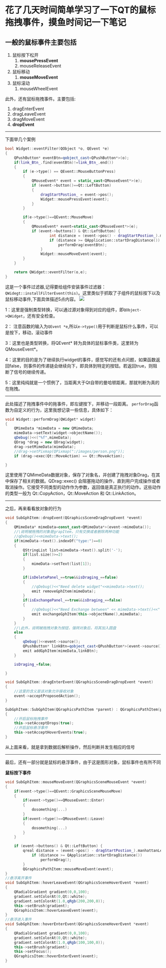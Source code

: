 # 花了几天时间简单学习了一下QT的鼠标拖拽事件，摸鱼时间记一下笔记

## 一般的鼠标事件主要包括
1. 鼠标按下松开
    1. **mousePressEvent**
    2. mouseReleaseEvent
2. 鼠标移动
    1. **mouseMoveEvent**
3. 鼠标滚动
    1. mouseWheelEvent

此外，还有鼠标拖拽事件。主要包括:
1. dragEnterEvent
2. dragLeaveEvent
3. dragMoveEvent
4. **dropEvent**

***
下面举几个案例
```C++
bool Widget::eventFilter(QObject *o, QEvent *e)
{
    QPushButton* eventBtn=qobject_cast<QPushButton*>(o);
    if(link_Btn_.find(eventBtn)!=link_Btn_.end())
    {
        if (e->type() == QEvent::MouseButtonPress)
        {
            QMouseEvent* event = static_cast<QMouseEvent*>(e);
            if (event->button()==Qt::LeftButton)
            {
                dragStartPostion_ = event->pos();
                Widget::mousePressEvent(event);
            }
        }

        if(e->type()==QEvent::MouseMove)
        {
            QMouseEvent* event=static_cast<QMouseEvent*>(e);
            if (event->buttons() & Qt::LeftButton) {
                    int distance = (event->pos() - dragStartPostion_).manhattanLength();
                    if (distance >= QApplication::startDragDistance())
                        performDrag(eventBtn);
                }
                Widget::mouseMoveEvent(event);
        }
    }

    return QWidget::eventFilter(o,e);
}
```

这是一个事件过滤器,记得要给组件安装事件过滤器：``QWidegt::installFilterEvent(this)``。这里类似于抓取了子组件的鼠标按下以及鼠标移动事件,下面具体描述5点内容。
![](./resource/Snipaste_2023-03-27_17-14-16.png)

1：这里是强制类型转换，可以通过源对象得到对应的组件，即``QObject->QWidget``，还有安全检查。

2： 注意函数的输入为``QEvent *e``,所以``e->type()``用于判断是鼠标什么事件，可以是按下，移动，滚动事件

3：这里也是类型转换，将QEvent\* 转为具体的鼠标事件类，这里转为 QMouseEvent\*。

4：这里的目的是为了继续执行widget的事件，感觉写的还有点问题，如果函数返回false，则事件的传递链会继续向下，即具体到特定的按钮。若返回true，则阻断了信号的继续传递。

5：这里纯纯就是一个惯例了，当距离大于Qt自带的曼哈顿距离，那就判断为真的在拖拽。
***

此处描述了拖拽事件中的拖事件，即左键按下，并移动一段距离。
``perforDrag``函数为自定义的行为，这里我想记录一些信息，具体如下：

```C++
void Widget::performDrag(QWidget* widget)
{
    QMimeData *mimeData = new QMimeData;
    mimeData->setText(widget->objectName());
    qDebug()<<("%f",mimeData);
    QDrag *drag = new QDrag(widget);
    drag->setMimeData(mimeData);
    //drag->setPixmap(QPixmap(":/images/person.png"));
    if (drag->exec(Qt::MoveAction) == Qt::MoveAction);

}
```
这里使用了QMimeData数据对象，保存了对象名，并创建了拖拽对象Drag，在其中保存了相关的数据。QDrag::exec() 会阻塞拖动的操作，直到用户完成操作或者取消操作。它接受不同类型的动作作为参数，返回值是真正执行的动作。这些动作的类型一般为 Qt::CopyAction，Qt::MoveAction 和 Qt::LinkAction。

***
之后，再来看看放对象的行为
```C++
void SubGphItem::dropEvent(QGraphicsSceneDragDropEvent *event)
{
    QMimeData* mimeData=const_cast<QMimeData*>(event->mimeData());
    //\说明被拖拽的对象是grapItem，只有交换或者删除两种功能
    //qDebug()<<mimeData->text();
    if(mimeData->text().indexOf("type:")==0)
    {
        QStringList list=mimeData->text().split('-');
        if(list.size()>=2)
        {
            mimeData->setText(list[1]);
        }

        if(isDeletePanel_==true&&isDraging_==false)
        {
            //qDebug()<<"Need delete widget"<<mimeData->text();
            emit removeGphItem(mimeData);
        }
        if(isExchangePanel_==true&&isDraging_==false)
        {
            //qDebug()<<"Need Exchange between" << mimeData->text()<<" and "<< this->objectName();
            emit exchangeGphItem(this->objectName(),mimeData);
        }
    }
    //\此外，说明被拖拽对象为按钮，强转对象后，将其加入圆盘
    else
    {
        qDebug()<<event->source();
        QPushButton* linkBtn=qobject_cast<QPushButton*>(event->source());
        emit addGphItem(mimeData,linkBtn);
    }

    isDraging_=false;

}

void SubGphItem::dragEnterEvent(QGraphicsSceneDragDropEvent *event)
{
    //这里的含义是该对象允许接收对象
    event->acceptProposedAction();
}

SubGphItem::SubGphItem(QGraphicsPathItem *parent) : QGraphicsPathItem(parent)
{
    //开启鼠标拖拽事件
    this->setAcceptDrops(true);
    //开启鼠标悬浮事件
    this->setAcceptHoverEvents(true);
}
```
从上面来看，就是拿到数据后解析操作，然后判断并发生相应的信号

***
最后，还有一部分就是鼠标的悬浮事件，由于这是图形对象，鼠标事件也有所不同

**鼠标按下事件**
```C++
void SubGphItem::mouseMoveEvent(QGraphicsSceneMouseEvent *event)
{
    if(event->type()==QEvent::GraphicsSceneMouseMove)
    {
        if(event->type()==QMouseEvent::Enter)
        {
            dosomething(...)
        }
        if(event->type()==QMouseEvent::Leave)
        {
            dosomething(...)
        }
    }

    if (event->buttons() & Qt::LeftButton) {
        qreal distance = (event->pos() - dragStartPostion_).manhattanLength();
            if (distance >= QApplication::startDragDistance())
                performDrag();
        }
        QGraphicsPathItem::mouseMoveEvent(event);
}
//悬浮离开事件
void SubGphItem::hoverLeaveEvent(QGraphicsSceneHoverEvent *event)
{
    QRadialGradient gradient(0,0,100);
    gradient.setColorAt(0,Qt::white);
    gradient.setColorAt(1.0,qRgb(200,200,0));
    this->setBrush(gradient);
    QGraphicsItem::hoverLeaveEvent(event);
}
//悬浮进入事件
void SubGphItem::hoverEnterEvent(QGraphicsSceneHoverEvent *event)
{
    QRadialGradient gradient(0,0,100);
    gradient.setColorAt(0,Qt::white);
    gradient.setColorAt(1.0,qRgb(100,100,0));
    this->setBrush(gradient);
    this->setFocus();
    QGraphicsItem::hoverEnterEvent(event);
}
```